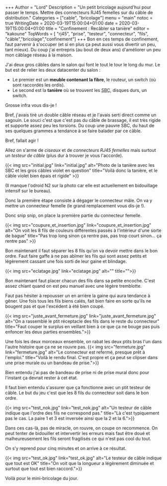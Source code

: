 +++
Author = "Lord"
Description = "Un petit bricolage aujourd'hui pour passer le temps. Mettre des connecteurs RJ45 femelles sur du câble de distribution."
Categories = ["cable", "bricolage"]
menu = "main"
notoc = true
WritingDate = 2020-03-19T15:00:04+01:00
date = 2020-03-19T15:00:04+01:00
title = "Confinement : Recâbler sa tanière"
editor = "kakoune"
TopWords = [ "rj45", "prise", "testeur", "connecteur", "fils", "câble","bricolage","confinement"]
+++
Bon en ces temps de confinement, faut parvenir à s'occuper (et si en plus ça peut aussi vous divertir un peu, tant mieux).
Du coup j'ai entrepris (au bout de deux ans) d'améliorer un peu mon câblage réseau à la maison.

J'ai deux gros câbles dans le salon qui font le tout le tour le long du mur.
Le but est de relier les deux datacenter du salon :

  - Le premier est un **meuble contenant la fibre**, le routeur, un switch (où sont raccordés les ordis).
  - Le second est la **tanière** où se trouvent les <abbr title="Single Board Computer">SBC</abbr>, disques durs, un switch.

Grosse infra vous dis-je !

Bref, j'avais tiré un double câble réseau et je l'avais serti direct comme un sagouin.
Le souci c'est que c'est pas du câble de brassage, il est très rigide et supporte assez peu les torsions.
Du coup une pauvre SBC, du haut de ses quelques grammes a tendance à se faire balader par ce câble.

Bref, fallait agir !

Allez on s'arme de *ciseaux* et de *connecteurs RJ45 femelles* mais surtout un *testeur de câble* (plus dur à trouver je vous l'accorde).

{{< img src="initial.jpg" link="initial.jpg" alt="Photo de la tanière avec les SBC et les gros câbles violet en question" title="Voilà donc la tanière, et le câble violet bien épais et rigide" >}}

(Il manque l'odroid N2 sur la photo car elle est actuellement en bidouillage intensif sur le bureau).

Donc la première étape consiste à dégager le connecteur mâle.
On va y mettre un connecteur femelle (le grand remplacement vous dis-je !).

Donc snip snip, on place la première partie du connecteur femelle.

{{< img src="coupure_et_insertion.jpg" link="coupure_et_insertion.jpg" alt="On voit les 8 fils de couleurs différentes passés à l'intérieur d'une sorte de bague" title="Pas trop long sinon ça rentre pas, pas trop court sinon… ça rentre pas" >}}

Bon maintenant il faut séparer les 8 fils qu'on va devoir mettre dans le bon ordre.
Faut faire gaffe à ne pas abîmer les fils qui sont assez petits et légèrement cassant une fois sorti de leur gaine et blindage.

{{< img src="eclatage.jpg" link="eclatage.jpg" alt="" title="">}}

Bon maintenant faut placer chacun des fils dans sa petite encoche.
C'est assez chiant quand on est peu manuel avec une légère tremblotte.

Faut pas hésiter à repousser un en arrière la gaine qui aura tendance à gêner.
Une fois tous les fils biens calés, fait bien faire en sorte qu'ils ne bougent pas et que l'excédent à été bien coupé.

{{< img src="juste_avant_fermeture.jpg" link="juste_avant_fermeture.jpg" alt="On a rassemblé le ptit réceptacle des fils dans le reste du connecteur" title="Faut couper le surplus en veillant bien à ce que ça ne bouge pas puis enfoncer les deux parties ensembles.">}}

Une fois les deux morceaux ensemble, on rabat les deux ptits bras l'un dans l'autre histoire que ça ne se rouvre pas.
{{< img src="fermeture.jpg" link="fermeture.jpg" alt="Le connecteur est refermé, presque prêt à l'emploi." title="Voilà le rendu final. C'est propre et ça peut se clipser dans une prise murale ou un bandeau de prise.">}}

Bien entendu j'ai pas de bandeau de prise ni de prise mural donc pour l'instant ça devrait rester à cet état.

Il faut bien entendu s'assurer que ça fonctionne avec un ptit testeur de câble.
Le but du jeu c'est que les 8 fils du connecteur soit dans le bon ordre.

{{< img src="test_nok.jpg" link="test_nok.jpg" alt="Un testeur de câble indique que l'ordre des fils ne correspond pas." title="Là c'est typiquement pas le cas. La paire 1 et 3 est inversée ainsi que la 2 et la 6.">}}

Dans ces cas-là, pas de miracle, on rouvre, on coupe on recommence.
On peut tenter de bidouiller et intervertir les erreurs mais faut être doué et malheureusement les fils seront fragilisés ce qui n'est pas cool du tout.

On s'y reprend pour cinq minutes et on arrive à ce résultat.

{{< img src="test_ok.jpg" link="test_ok.jpg" alt="Le testeur de câble indique que tout est OK" title="On voit que la longueur a légèrement diminuée et surtout que tout est bien raccord.">}}

Voilà pour le mini-bricolage du jour.

